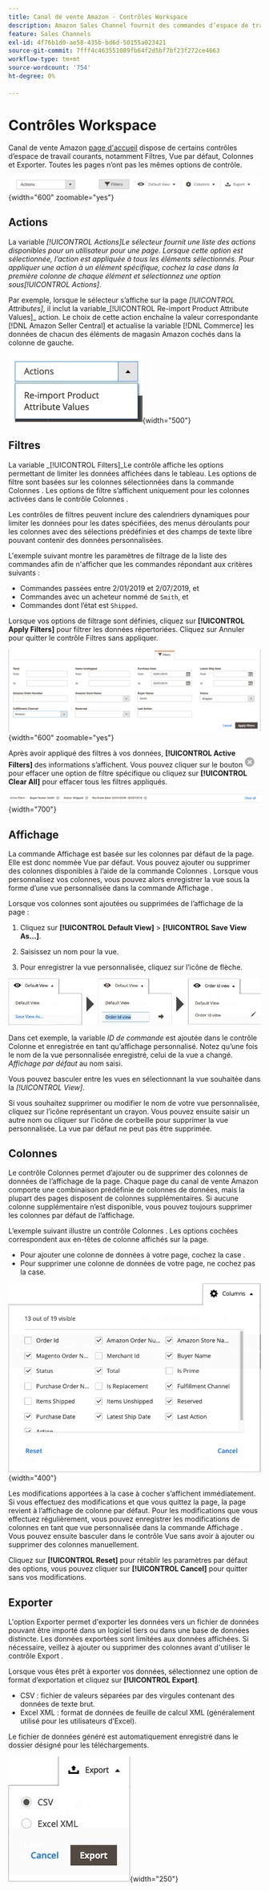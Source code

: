 ```yaml
---
title: Canal de vente Amazon - Contrôles Workspace
description: Amazon Sales Channel fournit des commandes d’espace de travail qui vous aident à localiser des listes, à afficher des informations et à appliquer facilement des actions.
feature: Sales Channels
exl-id: 4f76b1d0-ae58-435b-bd6d-50155a023421
source-git-commit: 7fff4c463551089fb64f2d5bf7bf23f272ce4663
workflow-type: tm+mt
source-wordcount: '754'
ht-degree: 0%

---
```


# Contrôles Workspace

Canal de vente Amazon [page d&#39;accueil](./amazon-sales-channel-home.md) dispose de certains contrôles d’espace de travail courants, notamment Filtres, Vue par défaut, Colonnes et Exporter. Toutes les pages n’ont pas les mêmes options de contrôle.

![Exemples de contrôle de l’espace de travail Amazon Sales Channel](assets/amazon-workspace-controls.png){width="600" zoomable="yes"}

## Actions

La variable _[!UICONTROL Actions]_Le sélecteur fournit une liste des actions disponibles pour un utilisateur pour une page. Lorsque cette option est sélectionnée, l’action est appliquée à tous les éléments sélectionnés. Pour appliquer une action à un élément spécifique, cochez la case dans la première colonne de chaque élément et sélectionnez une option sous_[!UICONTROL Actions]_.

Par exemple, lorsque le sélecteur s’affiche sur la page _[!UICONTROL Attributes]_, il inclut la variable_[!UICONTROL Re-import Product Attribute Values]_ action. Le choix de cette action enchaîne la valeur correspondante [!DNL Amazon Seller Central] et actualise la variable [!DNL Commerce] les données de chacun des éléments de magasin Amazon cochés dans la colonne de gauche.

![Exemple de menu Actions](assets/amazon-sales-channel-home-actions-option.png){width="500"}

## Filtres

La variable _[!UICONTROL Filters]_Le contrôle affiche les options permettant de limiter les données affichées dans le tableau. Les options de filtre sont basées sur les colonnes sélectionnées dans la commande Colonnes . Les options de filtre s’affichent uniquement pour les colonnes activées dans le contrôle Colonnes .

Les contrôles de filtres peuvent inclure des calendriers dynamiques pour limiter les données pour les dates spécifiées, des menus déroulants pour les colonnes avec des sélections prédéfinies et des champs de texte libre pouvant contenir des données personnalisées.

L&#39;exemple suivant montre les paramètres de filtrage de la liste des commandes afin de n&#39;afficher que les commandes répondant aux critères suivants :

- Commandes passées entre 2/01/2019 et 2/07/2019, et
- Commandes avec un acheteur nommé de `Smith`, et
- Commandes dont l’état est `Shipped`.

Lorsque vos options de filtrage sont définies, cliquez sur **[!UICONTROL Apply Filters]** pour filtrer les données répertoriées. Cliquez sur Annuler pour quitter le contrôle Filtres sans appliquer.

![Exemple de contrôle de filtres](assets/workspace-controls-filters.png){width="600" zoomable="yes"}

Après avoir appliqué des filtres à vos données, **[!UICONTROL Active Filters]** des informations s’affichent. Vous pouvez cliquer sur le bouton ![Icône Effacer les filtres](assets/x-icon-clear-filters.png) pour effacer une option de filtre spécifique ou cliquez sur **[!UICONTROL Clear All]** pour effacer tous les filtres appliqués.

![Exemple de filtres actifs](assets/applied-filters-line.png){width="700"}

## Affichage

La commande Affichage est basée sur les colonnes par défaut de la page. Elle est donc nommée Vue par défaut. Vous pouvez ajouter ou supprimer des colonnes disponibles à l’aide de la commande Colonnes . Lorsque vous personnalisez vos colonnes, vous pouvez alors enregistrer la vue sous la forme d’une vue personnalisée dans la commande Affichage .

Lorsque vos colonnes sont ajoutées ou supprimées de l’affichage de la page :

1. Cliquez sur **[!UICONTROL Default View]** > **[!UICONTROL Save View As...]**.

1. Saisissez un nom pour la vue.

1. Pour enregistrer la vue personnalisée, cliquez sur l’icône de flèche.

![Exemple de contrôle d’affichage](assets/workspace-controls-view.png)

Dans cet exemple, la variable _ID de commande_ est ajoutée dans le contrôle Colonne et enregistrée en tant qu’affichage personnalisé. Notez qu’une fois le nom de la vue personnalisée enregistré, celui de la vue a changé. _Affichage par défaut_ au nom saisi.

Vous pouvez basculer entre les vues en sélectionnant la vue souhaitée dans la _[!UICONTROL View]_.

Si vous souhaitez supprimer ou modifier le nom de votre vue personnalisée, cliquez sur l’icône représentant un crayon. Vous pouvez ensuite saisir un autre nom ou cliquer sur l’icône de corbeille pour supprimer la vue personnalisée. La vue par défaut ne peut pas être supprimée.

## Colonnes

Le contrôle Colonnes permet d’ajouter ou de supprimer des colonnes de données de l’affichage de la page. Chaque page du canal de vente Amazon comporte une combinaison prédéfinie de colonnes de données, mais la plupart des pages disposent de colonnes supplémentaires. Si aucune colonne supplémentaire n’est disponible, vous pouvez toujours supprimer les colonnes par défaut de l’affichage.

L’exemple suivant illustre un contrôle Colonnes . Les options cochées correspondent aux en-têtes de colonne affichés sur la page.

- Pour ajouter une colonne de données à votre page, cochez la case .
- Pour supprimer une colonne de données de votre page, ne cochez pas la case.

![Exemple de contrôle de colonnes](assets/workspace-controls-columns.png){width="400"}

Les modifications apportées à la case à cocher s’affichent immédiatement. Si vous effectuez des modifications et que vous quittez la page, la page revient à l’affichage de colonne par défaut. Pour les modifications que vous effectuez régulièrement, vous pouvez enregistrer les modifications de colonnes en tant que vue personnalisée dans la commande Affichage . Vous pouvez ensuite basculer dans le contrôle Vue sans avoir à ajouter ou supprimer des colonnes manuellement.

Cliquez sur **[!UICONTROL Reset]** pour rétablir les paramètres par défaut des options, vous pouvez cliquer sur **[!UICONTROL Cancel]** pour quitter sans vos modifications.

## Exporter

L&#39;option Exporter permet d&#39;exporter les données vers un fichier de données pouvant être importé dans un logiciel tiers ou dans une base de données distincte. Les données exportées sont limitées aux données affichées. Si nécessaire, veillez à ajouter ou supprimer des colonnes avant d&#39;utiliser le contrôle Export .

Lorsque vous êtes prêt à exporter vos données, sélectionnez une option de format d’exportation et cliquez sur **[!UICONTROL Export]**.

- CSV : fichier de valeurs séparées par des virgules contenant des données de texte brut.
- Excel XML : format de données de feuille de calcul XML (généralement utilisé pour les utilisateurs d’Excel).

Le fichier de données généré est automatiquement enregistré dans le dossier désigné pour les téléchargements.

![Contrôle des exportations](assets/workspace-controls-export.png){width="250"}
